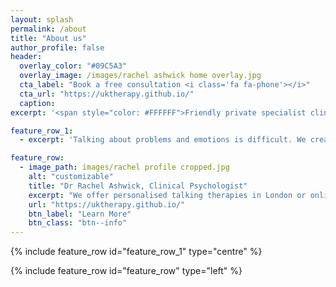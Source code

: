 ```yaml
---
layout: splash
permalink: /about
title: "About us"
author_profile: false
header:
  overlay_color: "#09C5A3"
  overlay_image: /images/rachel ashwick home overlay.jpg
  cta_label: "Book a free consultation <i class='fa fa-phone'></i>"
  cta_url: "https://uktherapy.github.io/"
  caption:  
excerpt: '<span style="color: #FFFFFF">Friendly private specialist clinical psychologist delivering exceptional mental health care. Creating a therapeutic relationship where you feel comfortable and safe.</span> <br/> <small><a href=" "> </a><br/> {::nomarkdown}<iframe style="display: inline-block;" src=" " frameborder="0" scrolling="0" width="160px" height="30px"></iframe> <iframe style="display: inline-block;" src="" frameborder="0" scrolling="0" width="158px" height="30px"></iframe>{:/nomarkdown}'

feature_row_1:
  - excerpt: 'Talking about problems and emotions is difficult. We create a therapeutic relationship where you can feel comfortable and safe to discuss anything. We have considerable expertise with a vast array of mental health conditions. Even if previous therapy or treatments haven not helped or you have complex symptoms, we are confident we can help you. If you are still feeling unsure, we can even arrange a short courtesy call with you to work out the best approach for you.'

feature_row:
  - image_path: images/rachel profile cropped.jpg
    alt: "customizable"
    title: "Dr Rachel Ashwick, Clinical Psychologist"
    excerpt: "We offer personalised talking therapies in London or online. Choose from a diverse range of therapy approaches with experienced clinical psychologists and therapists."
    url: "https://uktherapy.github.io/"
    btn_label: "Learn More"
    btn_class: "btn--info"
---
```

 
{% include feature_row id="feature_row_1" type="centre" %}

{% include feature_row id="feature_row" type="left" %}
